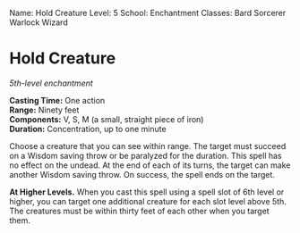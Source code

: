 Name: Hold Creature
Level: 5
School: Enchantment
Classes: Bard
         Sorcerer
         Warlock
         Wizard

# Hold Creature 
_5th-level enchantment_ 

**Casting Time:** One action    
**Range:** Ninety feet    
**Components:** V, S, M (a small, straight piece of iron)    
**Duration:** Concentration, up to one minute 

Choose a creature that you can see within range. The target must succeed on a Wisdom saving throw or be paralyzed for the duration. This spell has no effect on the undead. At the end of each of its turns, the target can make another Wisdom saving throw. On success, the spell ends on the target. 

**At Higher Levels.** When you cast this spell using a spell slot of 6th level or higher, you can target one additional creature for each slot level above 5th. The creatures must be within thirty feet of each other when you target them.